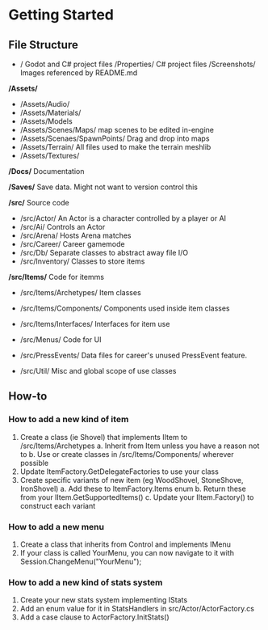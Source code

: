 # Getting Started

## File Structure

- /             Godot and C# project files
/Properties/    C# project files
/Screenshots/   Images referenced by README.md

**/Assets/**
- /Assets/Audio/
- /Assets/Materials/
- /Assets/Models
- /Assets/Scenes/Maps/          map scenes to be edited in-engine
- /Assets/Scenaes/SpawnPoints/  Drag and drop into maps
- /Assets/Terrain/              All files used to make the terrain meshlib
- /Assets/Textures/

**/Docs/** Documentation

**/Saves/** Save data. Might not want to version control this

**/src/** Source code
- /src/Actor/               An Actor is a character controlled by a player or AI
- /src/Ai/                  Controls an Actor
- /src/Arena/               Hosts Arena matches
- /src/Career/              Career gamemode
- /src/Db/                  Separate classes to abstract away file I/O
- /src/Inventory/           Classes to store items

**/src/Items/**               Code for itemms
- /src/Items/Archetypes/    Item classes
- /src/Items/Components/    Components used inside item classes
- /src/Items/Interfaces/    Interfaces for item use

- /src/Menus/               Code for UI
- /src/PressEvents/         Data files for career's unused PressEvent feature.
- /src/Util/                Misc and global scope of use classes


## How-to

### How to add a new kind of item

1. Create a class (ie Shovel) that implements IItem to /src/Items/Archetypes
    a. Inherit from Item unless you have a reason not to
    b. Use or create classes in /src/Items/Components/ wherever possible
2. Update ItemFactory.GetDelegateFactories to use your class
3. Create specific variants of new item (eg WoodShovel, StoneShove, IronShovel)
    a. Add these to ItemFactory.Items enum
    b. Return these from your IItem.GetSupportedItems()
    c. Update your IItem.Factory() to construct each variant

### How to add a new menu
1. Create a class that inherits from Control and implements IMenu
2. If your class is called YourMenu, you can now navigate to it with Session.ChangeMenu("YourMenu");

### How to add a new kind of stats system
1. Create your new stats system implementing IStats
2. Add an enum value for it in StatsHandlers in src/Actor/ActorFactory.cs
3. Add a case clause to ActorFactory.InitStats()